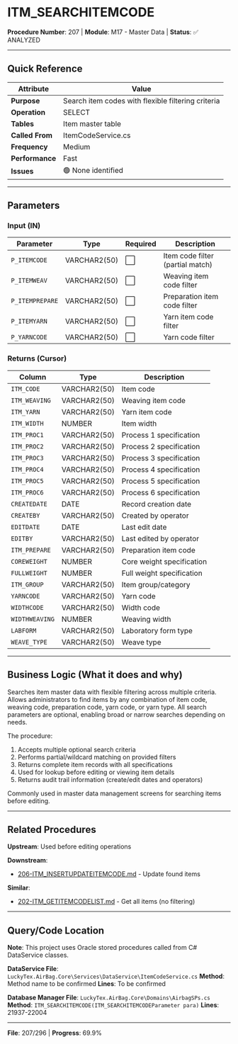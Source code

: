 # ITM_SEARCHITEMCODE

**Procedure Number**: 207 | **Module**: M17 - Master Data | **Status**: ✅ ANALYZED

---

## Quick Reference

| Attribute | Value |
|-----------|-------|
| **Purpose** | Search item codes with flexible filtering criteria |
| **Operation** | SELECT |
| **Tables** | Item master table |
| **Called From** | ItemCodeService.cs |
| **Frequency** | Medium |
| **Performance** | Fast |
| **Issues** | 🟢 None identified |

---

## Parameters

### Input (IN)

| Parameter | Type | Required | Description |
|-----------|------|----------|-------------|
| `P_ITEMCODE` | VARCHAR2(50) | ⬜ | Item code filter (partial match) |
| `P_ITEMWEAV` | VARCHAR2(50) | ⬜ | Weaving item code filter |
| `P_ITEMPREPARE` | VARCHAR2(50) | ⬜ | Preparation item code filter |
| `P_ITEMYARN` | VARCHAR2(50) | ⬜ | Yarn item code filter |
| `P_YARNCODE` | VARCHAR2(50) | ⬜ | Yarn code filter |

### Returns (Cursor)

| Column | Type | Description |
|--------|------|-------------|
| `ITM_CODE` | VARCHAR2(50) | Item code |
| `ITM_WEAVING` | VARCHAR2(50) | Weaving item code |
| `ITM_YARN` | VARCHAR2(50) | Yarn item code |
| `ITM_WIDTH` | NUMBER | Item width |
| `ITM_PROC1` | VARCHAR2(50) | Process 1 specification |
| `ITM_PROC2` | VARCHAR2(50) | Process 2 specification |
| `ITM_PROC3` | VARCHAR2(50) | Process 3 specification |
| `ITM_PROC4` | VARCHAR2(50) | Process 4 specification |
| `ITM_PROC5` | VARCHAR2(50) | Process 5 specification |
| `ITM_PROC6` | VARCHAR2(50) | Process 6 specification |
| `CREATEDATE` | DATE | Record creation date |
| `CREATEBY` | VARCHAR2(50) | Created by operator |
| `EDITDATE` | DATE | Last edit date |
| `EDITBY` | VARCHAR2(50) | Last edited by operator |
| `ITM_PREPARE` | VARCHAR2(50) | Preparation item code |
| `COREWEIGHT` | NUMBER | Core weight specification |
| `FULLWEIGHT` | NUMBER | Full weight specification |
| `ITM_GROUP` | VARCHAR2(50) | Item group/category |
| `YARNCODE` | VARCHAR2(50) | Yarn code |
| `WIDTHCODE` | VARCHAR2(50) | Width code |
| `WIDTHWEAVING` | NUMBER | Weaving width |
| `LABFORM` | VARCHAR2(50) | Laboratory form type |
| `WEAVE_TYPE` | VARCHAR2(50) | Weave type |

---

## Business Logic (What it does and why)

Searches item master data with flexible filtering across multiple criteria. Allows administrators to find items by any combination of item code, weaving code, preparation code, yarn code, or yarn type. All search parameters are optional, enabling broad or narrow searches depending on needs.

The procedure:
1. Accepts multiple optional search criteria
2. Performs partial/wildcard matching on provided filters
3. Returns complete item records with all specifications
4. Used for lookup before editing or viewing item details
5. Returns audit trail information (create/edit dates and operators)

Commonly used in master data management screens for searching items before editing.

---

## Related Procedures

**Upstream**: Used before editing operations

**Downstream**:
- [206-ITM_INSERTUPDATEITEMCODE.md](./206-ITM_INSERTUPDATEITEMCODE.md) - Update found items

**Similar**:
- [202-ITM_GETITEMCODELIST.md](./202-ITM_GETITEMCODELIST.md) - Get all items (no filtering)

---

## Query/Code Location

**Note**: This project uses Oracle stored procedures called from C# DataService classes.

**DataService File**: `LuckyTex.AirBag.Core\Services\DataService\ItemCodeService.cs`
**Method**: Method name to be confirmed
**Lines**: To be confirmed

**Database Manager File**: `LuckyTex.AirBag.Core\Domains\AirbagSPs.cs`
**Method**: `ITM_SEARCHITEMCODE(ITM_SEARCHITEMCODEParameter para)`
**Lines**: 21937-22004

---

**File**: 207/296 | **Progress**: 69.9%
